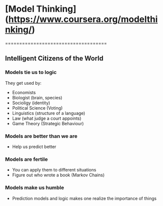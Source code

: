# [Model Thinking] (https://www.coursera.org/modelthinking/)

====================================

## Intelligent Citizens of the World

### **Models tie us to logic**

They get used by:

- Economists 
- Biologist (brain, species)
- Socioligy (identity)
- Political Science (Voting)
- Linguistics (structure of a language)
- Law (what judge a court appoints)
- Game Theory (Strategic Behaviour)

### **Models are better than we are**

- Help us predict better


### **Models are fertile**

- You can apply them to different situations
- Figure out who wrote a book (Markov Chains)


### **Models make us humble**

- Prediction models and logic makes one realize the importance of things